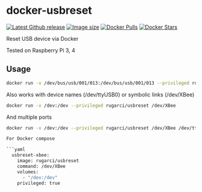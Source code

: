 # docker-usbreset

[![Latest Github release](https://img.shields.io/github/release/rugarci/docker-usbreset.svg)](https://github.com/rugarci/docker-usbreset/releases/latest)
[![Image size](https://img.shields.io/docker/image-size/rugarci/usbreset/latest)](https://hub.docker.com/r/rugarci/usbreset)
[![Docker Pulls](https://img.shields.io/docker/pulls/rugarci/usbreset.svg)](https://hub.docker.com/r/rugarci/usbreset/)
[![Docker Stars](https://img.shields.io/docker/stars/rugarci/usbreset.svg)](https://hub.docker.com/r/rugarci/usbreset/)

Reset USB device via Docker

Tested on Raspberry Pi 3, 4 

## Usage

```bash
docker run -v /dev/bus/usb/001/013:/dev/bus/usb/001/013 --privileged rugarci/usbreset /dev/bus/usb/001/013
```

Also works with device names (/dev/ttyUSB0) or symbolic links (/dev/XBee)

```bash
docker run -v /dev:/dev --privileged rugarci/usbreset /dev/XBee
```
And multiple ports
```bash
docker run -v /dev:/dev --privileged rugarci/usbreset /dev/XBee /dev/ttyUSB4

For Docker compose

```yaml
  usbreset-xbee:
    image: rugarci/usbreset
    command: /dev/XBee
    volumes:
      - "/dev:/dev"
    privileged: true
```



